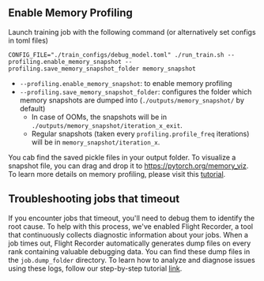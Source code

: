 ## Enable Memory Profiling

Launch training job with the following command (or alternatively set configs in toml files)
```
CONFIG_FILE="./train_configs/debug_model.toml" ./run_train.sh --profiling.enable_memory_snapshot --profiling.save_memory_snapshot_folder memory_snapshot
```
* `--profiling.enable_memory_snapshot`: to enable memory profiling
* `--profiling.save_memory_snapshot_folder`: configures the folder which memory snapshots are dumped into (`./outputs/memory_snapshot/` by default)
	+ In case of OOMs, the snapshots will be in `./outputs/memory_snapshot/iteration_x_exit`.
	+ Regular snapshots (taken every `profiling.profile_freq` iterations) will be in `memory_snapshot/iteration_x`.

You cab find the saved pickle files in your output folder.
To visualize a snapshot file, you can drag and drop it to <https://pytorch.org/memory_viz>. To learn more details on memory profiling, please visit this [tutorial](https://pytorch.org/blog/understanding-gpu-memory-1/).


## Troubleshooting jobs that timeout

If you encounter jobs that timeout, you'll need to debug them to identify the root cause. To help with this process, we've enabled Flight Recorder, a tool that continuously collects diagnostic information about your jobs.
When a job times out, Flight Recorder automatically generates dump files on every rank containing valuable debugging data. You can find these dump files in the `job.dump_folder` directory.
To learn how to analyze and diagnose issues using these logs, follow our step-by-step tutorial [link](https://pytorch.org/tutorials/prototype/flight_recorder_tutorial.html).
